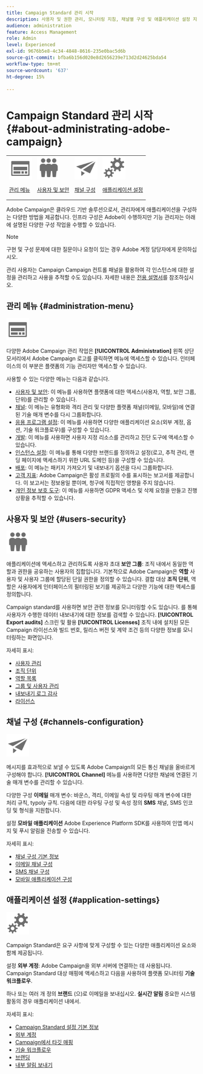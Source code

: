```yaml
---
title: Campaign Standard 관리 시작
description: 사용자 및 권한 관리, 모니터링 지침, 채널별 구성 및 애플리케이션 설정 지침에 대해 자세히 알아보십시오.
audience: administration
feature: Access Management
role: Admin
level: Experienced
exl-id: 9676b5e8-4c34-4848-8616-235e0bac5d6b
source-git-commit: bfba6b156d020e8d2656239e713d2d24625bda54
workflow-type: tm+mt
source-wordcount: '637'
ht-degree: 15%

---
```


# Campaign Standard 관리 시작 {#about-administrating-adobe-campaign}

<table>
<tr><td><img src="assets/do-not-localize/icon_menu.svg" width="60px"><p><a href="#administration-menu">관리 메뉴</a></p></td>
<td><img src="assets/do-not-localize/icon_users.svg" width="60px"><p><a href="#users-security">사용자 및 보안</a></p></td>
<td><img src="assets/do-not-localize/icon_channels.svg" width="60px"><p><a href="#channels-configuration">채널 구성</a></p></td>
<td><img src="assets/do-not-localize/icon_settings.svg" width="60px"><p><a href="#application-settings">애플리케이션 설정</a></p></td></tr>
</table>

Adobe Campaign은 클라우드 기반 솔루션으로서, 관리자에게 애플리케이션을 구성하는 다양한 방법을 제공합니다. 인프라 구성은 Adobe이 수행하지만 기능 관리자는 아래에 설명된 다양한 구성 작업을 수행할 수 있습니다.

>[!NOTE]
>
>구현 및 구성 문제에 대한 질문이나 요청이 있는 경우 Adobe 계정 담당자에게 문의하십시오.

관리 사용자는 Campaign Campaign 컨트롤 패널을 활용하여 각 인스턴스에 대한 설정을 관리하고 사용을 추적할 수도 있습니다. 자세한 내용은 [전용 설명서](https://experienceleague.adobe.com/docs/control-panel/using/control-panel-home.html?lang=ko)를 참조하십시오.

## 관리 메뉴 {#administration-menu}

<img src="assets/do-not-localize/icon_menu.svg" width="60px">

다양한 Adobe Campaign 관리 작업은 **[!UICONTROL Administration]** 왼쪽 상단 모서리에서 Adobe Campaign 로고를 클릭하면 메뉴에 액세스할 수 있습니다. 인터페이스의 이 부분은 플랫폼의 기능 관리자만 액세스할 수 있습니다.

사용할 수 있는 다양한 메뉴는 다음과 같습니다.

* [사용자 및 보안](../../administration/using/about-access-management.md): 이 메뉴를 사용하면 플랫폼에 대한 액세스(사용자, 역할, 보안 그룹, 단위)를 관리할 수 있습니다.
* [채널](../../administration/using/about-channel-configuration.md): 이 메뉴는 유형화와 격리 관리 및 다양한 플랫폼 채널(이메일, 모바일)에 연결된 기술 매개 변수를 다시 그룹화합니다.
* [응용 프로그램 설정](../../administration/using/external-accounts.md): 이 메뉴를 사용하면 다양한 애플리케이션 요소(외부 계정, 옵션, 기술 워크플로우)를 구성할 수 있습니다.
* [개발](../../developing/using/data-model-concepts.md): 이 메뉴를 사용하면 사용자 지정 리소스를 관리하고 진단 도구에 액세스할 수 있습니다.
* [인스턴스 설정](../../administration/using/branding.md): 이 메뉴를 통해 다양한 브랜드를 정의하고 설정(로고, 추적 관리, 랜딩 페이지에 액세스하기 위한 URL 도메인 등)을 구성할 수 있습니다.
* [배포](../../automating/using/managing-packages.md): 이 메뉴는 패키지 가져오기 및 내보내기 옵션을 다시 그룹화합니다.
* [고객 지표](../../audiences/using/active-profiles.md): Adobe Campaign은 활성 프로필의 수를 표시하는 보고서를 제공합니다. 이 보고서는 정보용일 뿐이며, 청구에 직접적인 영향을 주지 않습니다.
* [개인 정보 보호 도구](../../start/using/privacy-management.md): 이 메뉴를 사용하면 GDPR 액세스 및 삭제 요청을 만들고 진행 상황을 추적할 수 있습니다.

## 사용자 및 보안 {#users-security}

<img src="assets/do-not-localize/icon_users.svg"  width="60px">

애플리케이션에 액세스하고 관리하도록 사용자 초대 **보안 그룹**: 조직 내에서 동일한 역할과 권한을 공유하는 사용자의 집합입니다. 기본적으로 Adobe Campaign은 **역할** 사용자 및 사용자 그룹에 할당된 단일 권한을 정의할 수 있습니다. 결합 대상 **조직 단위**, 역할은 사용자에게 인터페이스의 필터링된 보기를 제공하고 다양한 기능에 대한 액세스를 정의합니다.

Campaign standard를 사용하면 보안 관련 정보를 모니터링할 수도 있습니다. 를 통해 사용자가 수행한 데이터 내보내기에 대한 정보를 검색할 수 있습니다. **[!UICONTROL Export audits]** 스크린 및 활용 **[!UICONTROL Licenses]** 조직 내에 설치된 모든 Campaign 라이선스와 빌드 번호, 릴리스 버전 및 계약 조건 등의 다양한 정보를 모니터링하는 화면입니다.

자세히 표시:

* [사용자 관리](../../administration/using/users-management.md)
* [조직 단위](../../administration/using/organizational-units.md)
* [역할 목록](../../administration/using/list-of-roles.md)
* [그룹 및 사용자 관리](../../administration/using/managing-groups-and-users.md)
* [내보내기 로그 감사](../../administration/using/auditing-export-logs.md)
* [라이선스](../../administration/using/licenses.md)

## 채널 구성 {#channels-configuration}

<img src="assets/do-not-localize/icon_channels.svg" width="60px">

메시지를 효과적으로 보낼 수 있도록 Adobe Campaign의 모든 통신 채널을 올바르게 구성해야 합니다. **[!UICONTROL Channel]**  메뉴를 사용하면 다양한 채널에 연결된 기술 매개 변수를 관리할 수 있습니다.

다양한 구성 **이메일** 매개 변수: 바운스, 격리, 이메일 속성 및 라우팅 매개 변수에 대한 처리 규칙, typoly 규칙. 다음에 대한 라우팅 구성 및 속성 정의 **SMS** 채널, SMS 인코딩 및 형식을 지원합니다.

설정 **모바일 애플리케이션** Adobe Experience Platform SDK를 사용하여 인앱 메시지 및 푸시 알림을 전송할 수 있습니다.

자세히 표시:

* [채널 구성 기본 정보](../../administration/using/about-channel-configuration.md)
* [이메일 채널 구성](../../administration/using/configuring-email-channel.md)
* [SMS 채널 구성](../../administration/using/configuring-sms-channel.md)
* [모바일 애플리케이션 구성](../../administration/using/configuring-a-mobile-application.md)

## 애플리케이션 설정 {#application-settings}

<img src="assets/do-not-localize/icon_settings.svg" width="60px">

Campaign Standard은 요구 사항에 맞게 구성할 수 있는 다양한 애플리케이션 요소와 함께 제공됩니다.

설정 **외부 계정**: Adobe Campaign을 외부 서버에 연결하는 데 사용됩니다. Campaign Standard 대상 매핑에 액세스하고 다음을 사용하여 플랫폼 모니터링 **기술 워크플로우**.

하나 또는 여러 개 정의 **브랜드** (으)로 이메일을 보내십시오. **실시간 알림** 중요한 시스템 활동의 경우 애플리케이션 내에서.

자세히 표시:

* [Campaign Standard 설정 기본 정보](../../administration/using/about-campaign-standard-settings.md)
* [외부 계정](../../administration/using/external-accounts.md)
* [Campaign에서 타깃 매핑](../../administration/using/target-mappings-in-campaign.md)
* [기술 워크플로우](../../administration/using/technical-workflows.md)
* [브랜딩](../../administration/using/branding.md)
* [내부 알림 보내기](../../administration/using/sending-internal-notifications.md)
